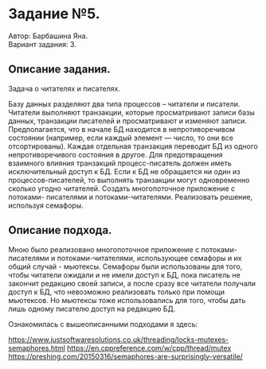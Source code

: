 Задание №5.
================

Автор: Барбашина Яна.\
Вариант задания: 3.

Описание задания.
-------------------------------

Задача о читателях и писателях.

Базу данных разделяют два типа
процессов – читатели и писатели. Читатели выполняют транзакции, которые
просматривают записи базы данных, транзакции писателей и просматривают
и изменяют записи. Предполагается, что в начале БД находится в
непротиворечивом состоянии (например, если каждый элемент — число, то
они все отсортированы). Каждая отдельная транзакция переводит БД из
одного непротиворечивого состояния в другое. Для предотвращения
взаимного влияния транзакций процесс-писатель должен иметь
исключительный доступ к БД. Если к БД не обращается ни один из
процессов-писателей, то выполнять транзакции могут одновременно сколько
угодно читателей. Создать многопоточное приложение с потоками-
писателями и потоками-читателями. Реализовать решение, используя
семафоры.

Описание подхода.
--------

Мною было реализовано многопоточное приложение с потоками-писателями и потоками-читателями, использующее семафоры и их общий случай - мьютексы. Семафоры были использованы для того, чтобы читатели ожидали и не имели доступ к БД, пока писатель не закончит редакцию своей записи, а после сразу все читатели получали доступ к БД, что невозможно реализовать только при помощи мьютексов. Но мьютексы тоже использовались для того, чтобы дать лишь одному писателю доступ на редакцию БД.

Ознакомилась с вышеописанными подходами я здесь:

https://www.justsoftwaresolutions.co.uk/threading/locks-mutexes-semaphores.html
https://en.cppreference.com/w/cpp/thread/mutex
https://preshing.com/20150316/semaphores-are-surprisingly-versatile/